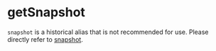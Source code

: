 # getSnapshot

`snapshot` is a historical alias that is not recommended for use. Please directly refer to [snapshot](/reference/advanced/snapshot).
